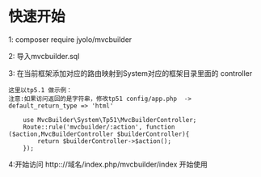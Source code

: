 
# 快速开始 

1: composer require jyolo/mvcbuilder 

2: 导入mvcbuilder.sql

3: 在当前框架添加对应的路由映射到System对应的框架目录里面的 controller

    这里以tp5.1 做示例：
    注意:如果访问返回的是字符串，修改tp51 config/app.php  -> default_return_type => 'html'

        use MvcBuilder\System\Tp51\MvcBuilderController;
        Route::rule('mvcbuilder/:action', function ($action,MvcBuilderController $builderController){
            return $builderController->$action();
        });
        
4:开始访问 http:://域名/index.php/mvcbuilder/index 开始使用

